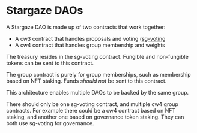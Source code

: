 # Stargaze DAOs

A Stargaze DAO is made up of two contracts that work together:

- A cw3 contract that handles proposals and voting ([sg-voting](./contracts/sg-voting/README.md)
- A cw4 contract that handles group membership and weights

The treasury resides in the sg-voting contract. Fungible and non-fungible tokens can be sent to this contract.

The group contract is purely for group memberships, such as membership based on NFT staking. Funds _should not_ be sent to this contract.

This architecture enables multiple DAOs to be backed by the same group.

There should only be one sg-voting contract, and multiple cw4 group contracts. For example there could be a cw4 contract based on NFT staking, and another one based on governance token staking. They can both use sg-voting for governance.
